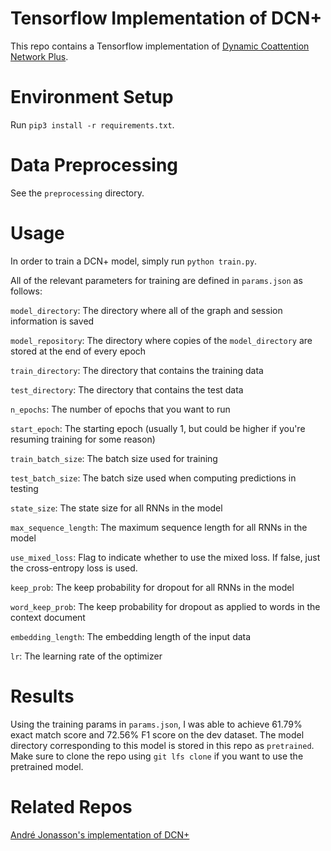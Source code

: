 # Tensorflow Implementation of DCN+
This repo contains a Tensorflow implementation of [Dynamic Coattention Network Plus](https://arxiv.org/abs/1711.00106).

# Environment Setup
Run `pip3 install -r requirements.txt`.

# Data Preprocessing 
See the `preprocessing` directory.

# Usage
In order to train a DCN+ model, simply run `python train.py`.

All of the relevant parameters for training are defined in `params.json` as follows:

`model_directory`: The directory where all of the graph and session information is saved

`model_repository`: The directory where copies of the `model_directory` are stored at the end of every epoch

`train_directory`: The directory that contains the training data

`test_directory`: The directory that contains the test data

`n_epochs`: The number of epochs that you want to run

`start_epoch`: The starting epoch (usually 1, but could be higher if you're resuming training for some reason)

`train_batch_size`: The batch size used for training

`test_batch_size`: The batch size used when computing predictions in testing

`state_size`: The state size for all RNNs in the model

`max_sequence_length`: The maximum sequence length for all RNNs in the model

`use_mixed_loss`: Flag to indicate whether to use the mixed loss. If false, just the cross-entropy loss is used.

`keep_prob`: The keep probability for dropout for all RNNs in the model

`word_keep_prob`: The keep probability for dropout as applied to words in the context document

`embedding_length`: The embedding length of the input data

`lr`: The learning rate of the optimizer

# Results
Using the training params in `params.json`, I was able to achieve 61.79% exact match score and 72.56% F1 score on the dev dataset. The model directory corresponding to this model is stored in this repo as `pretrained`. Make sure to clone the repo using `git lfs clone` if you want to use the pretrained model.

# Related Repos
[André Jonasson's implementation of DCN+](https://github.com/andrejonasson/dynamic-coattention-network-plus)
